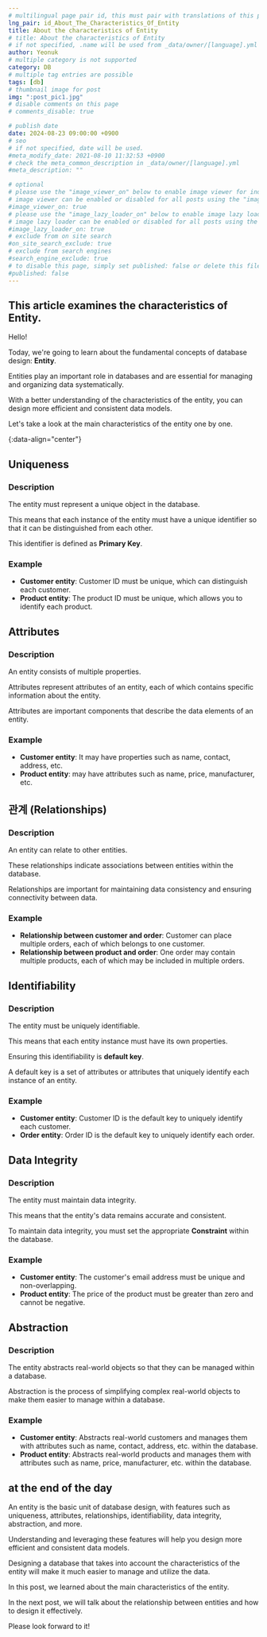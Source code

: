 ```yaml
---
# multilingual page pair id, this must pair with translations of this page. (This name must be unique)
lng_pair: id_About_The_Characteristics_Of_Entity
title: About the characteristics of Entity
# title: About the characteristics of Entity
# if not specified, .name will be used from _data/owner/[language].yml
author: Yeonuk
# multiple category is not supported
category: DB
# multiple tag entries are possible
tags: [db]
# thumbnail image for post
img: ":post_pic1.jpg"
# disable comments on this page
# comments_disable: true

# publish date
date: 2024-08-23 09:00:00 +0900
# seo
# if not specified, date will be used.
#meta_modify_date: 2021-08-10 11:32:53 +0900
# check the meta_common_description in _data/owner/[language].yml
#meta_description: ""

# optional
# please use the "image_viewer_on" below to enable image viewer for individual pages or posts (_posts/ or [language]/_posts folders).
# image viewer can be enabled or disabled for all posts using the "image_viewer_posts: true" setting in _data/conf/main.yml.
#image_viewer_on: true
# please use the "image_lazy_loader_on" below to enable image lazy loader for individual pages or posts (_posts/ or [language]/_posts folders).
# image lazy loader can be enabled or disabled for all posts using the "image_lazy_loader_posts: true" setting in _data/conf/main.yml.
#image_lazy_loader_on: true
# exclude from on site search
#on_site_search_exclude: true
# exclude from search engines
#search_engine_exclude: true
# to disable this page, simply set published: false or delete this file
#published: false
---
```


<!-- outline-start -->

## This article examines the characteristics of Entity.

Hello!

Today, we're going to learn about the fundamental concepts of database design: **Entity**.

Entities play an important role in databases and are essential for managing and organizing data systematically.

With a better understanding of the characteristics of the entity, you can design more efficient and consistent data models.

Let's take a look at the main characteristics of the entity one by one.

{:data-align="center"}

<!-- outline-end -->

## Uniqueness

### Description

The entity must represent a unique object in the database.

This means that each instance of the entity must have a unique identifier so that it can be distinguished from each other.

This identifier is defined as **Primary Key**.

### Example

- **Customer entity**: Customer ID must be unique, which can distinguish each customer.
- **Product entity**: The product ID must be unique, which allows you to identify each product.

## Attributes

### Description

An entity consists of multiple properties.

Attributes represent attributes of an entity, each of which contains specific information about the entity.

Attributes are important components that describe the data elements of an entity.

### Example

- **Customer entity**: It may have properties such as name, contact, address, etc.
- **Product entity**: may have attributes such as name, price, manufacturer, etc.

## 관계 (Relationships)

### Description

An entity can relate to other entities.

These relationships indicate associations between entities within the database.

Relationships are important for maintaining data consistency and ensuring connectivity between data.

### Example

- **Relationship between customer and order**: Customer can place multiple orders, each of which belongs to one customer.
- **Relationship between product and order**: One order may contain multiple products, each of which may be included in multiple orders.

## Identifiability

### Description

The entity must be uniquely identifiable.

This means that each entity instance must have its own properties.

Ensuring this identifiability is **default key**.

A default key is a set of attributes or attributes that uniquely identify each instance of an entity.

### Example

- **Customer entity**: Customer ID is the default key to uniquely identify each customer.
- **Order entity**: Order ID is the default key to uniquely identify each order.

## Data Integrity

### Description

The entity must maintain data integrity.

This means that the entity's data remains accurate and consistent.

To maintain data integrity, you must set the appropriate **Constraint** within the database.

### Example

- **Customer entity**: The customer's email address must be unique and non-overlapping.
- **Product entity**: The price of the product must be greater than zero and cannot be negative.

## Abstraction

### Description

The entity abstracts real-world objects so that they can be managed within a database.

Abstraction is the process of simplifying complex real-world objects to make them easier to manage within a database.

### Example

- **Customer entity**: Abstracts real-world customers and manages them with attributes such as name, contact, address, etc. within the database.
- **Product entity**: Abstracts real-world products and manages them with attributes such as name, price, manufacturer, etc. within the database.

## at the end of the day

An entity is the basic unit of database design, with features such as uniqueness, attributes, relationships, identifiability, data integrity, abstraction, and more.

Understanding and leveraging these features will help you design more efficient and consistent data models.

Designing a database that takes into account the characteristics of the entity will make it much easier to manage and utilize the data.

In this post, we learned about the main characteristics of the entity.

In the next post, we will talk about the relationship between entities and how to design it effectively.

Please look forward to it!
